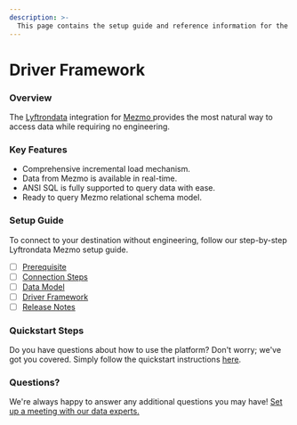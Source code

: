 ```yaml
---
description: >-
  This page contains the setup guide and reference information for the Mezmo source connector.
---
```


# Driver Framework

### Overview

The [Lyftrondata](https://www.lyftrondata.com/) integration for [Mezmo](None)[ ](https://www.lyftrondata.com/integration/mezmo/)provides the most natural way to access data while requiring no engineering.

### Key Features

* Comprehensive incremental load mechanism.
* Data from Mezmo is available in real-time.&#x20;
* ANSI SQL is fully supported to query data with ease.
* Ready to query Mezmo relational schema model.

### Setup Guide

To connect to your destination without engineering, follow our step-by-step Lyftrondata Mezmo setup guide.

* [ ] [Prerequisite](../../business-analytics/mezmo/prerequisite.md)
* [ ] [Connection Steps](../../business-analytics/mezmo/connection-steps.md)
* [ ] [Data Model](../../business-analytics/mezmo/data-model/)
* [ ] [Driver Framework](../../business-analytics/mezmo/driver-framework/)
* [ ] [Release Notes](../../business-analytics/mezmo/release-notes.md)

### Quickstart Steps

Do you have questions about how to use the platform? Don't worry; we've got you covered. Simply follow the quickstart instructions [here](../../../quickstart-steps.md).

### Questions? <a href="#questions" id="questions"></a>

We're always happy to answer any additional questions you may have! [Set up a meeting with our data experts.](https://www.lyftrondata.com/book-a-meeting/)


